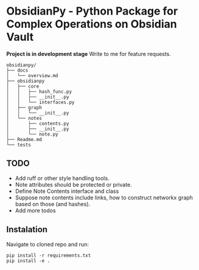 # ObsidianPy - Python Package for Complex Operations on Obsidian Vault

**Project is in development stage**
Write to me for feature requests.

```
obsidianpy/
├── docs
│   └── overview.md
├── obsidianpy
│   ├── core
│   │   ├── hash_func.py
│   │   ├── __init__.py
│   │   └── interfaces.py
│   ├── graph
│   │   └── __init__.py
│   └── notes
│       ├── contents.py
│       ├── __init__.py
│       └── note.py
├── Readme.md
└── tests
```

## TODO
- Add ruff or other style handling tools.
- Note attributes should be protected or private.
- Define Note Contents interface and class
- Suppose note contents include links, how to construct networkx graph based on those (and hashes).
- Add more todos

## Instalation
Navigate to cloned repo and run:
```
pip install -r requirements.txt
pip install -e .
```
